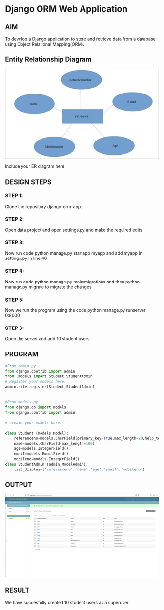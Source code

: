 # Django ORM Web Application

## AIM

To develop a Django application to store and retrieve data from a database using Object Relational Mapping(ORM).

## Entity Relationship Diagram

![Alt text](EntityRel.png)

Include your ER diagram here

## DESIGN STEPS

### STEP 1:

Clone the repository django-orm-app.

### STEP 2:

Open data project and open settings.py and make the required edits.

### STEP 3:

Now run code python manage.py startapp myapp and add myapp in settings.py in line 40

### STEP 4:

Now run code python manage.py makemigrations and then python manage.py migrate to migrate the changes

### STEP 5:

Now we run the program using the code python manage.py runserver 0:8000 

### STEP 6:

Open the server and add 10 student users

## PROGRAM

```py
#From admin.py
from django.contrib import admin
from .models import Student,StudentAdmin
# Register your models here.
admin.site.register(Student,StudentAdmin)


#From models.py
from django.db import models
from django.contrib import admin

# Create your models here.

class Student (models.Model):
    referenceno=models.CharField(primary_key=True,max_length=20,help_text="referenceno")
    name=models.CharField(max_length=100)
    age=models.IntegerField()
    email=models.EmailField()
    mobileno=models.IntegerField()
class StudentAdmin (admin.ModelAdmin):
    list_display=('referenceno','name','age','email','mobileno')
```

## OUTPUT

![Alt text](Output.png)

## RESULT

We have succesfully created 10 student users as a superuser